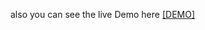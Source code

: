 also you can see the live Demo here
<a href="https://mehrdad-mh.github.io/qoutes-generator-pishgaman-LivrDemo/"> [DEMO] </a>

